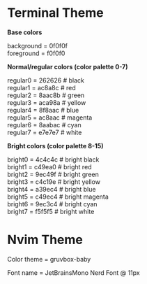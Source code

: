 # Terminal Theme

__Base colors__

background = 0f0f0f  
foreground = f0f0f0  

__Normal/regular colors (color palette 0-7)__

regular0 = 262626  # black  
regular1 = ac8a8c  # red  
regular2 = 8aac8b  # green  
regular3 = aca98a  # yellow  
regular4 = 8f8aac  # blue  
regular5 = ac8aac  # magenta  
regular6 = 8aabac  # cyan  
regular7 = e7e7e7  # white

__Bright colors (color palette 8-15)__

bright0 = 4c4c4c  # bright black  
bright1 = c49ea0  # bright red  
bright2 = 9ec49f  # bright green  
bright3 = c4c19e  # bright yellow  
bright4 = a39ec4  # bright blue  
bright5 = c49ec4  # bright magenta  
bright6 = 9ec3c4  # bright cyan  
bright7 = f5f5f5  # bright white

# Nvim Theme
Color theme = gruvbox-baby

Font name = JetBrainsMono Nerd Font @ 11px
